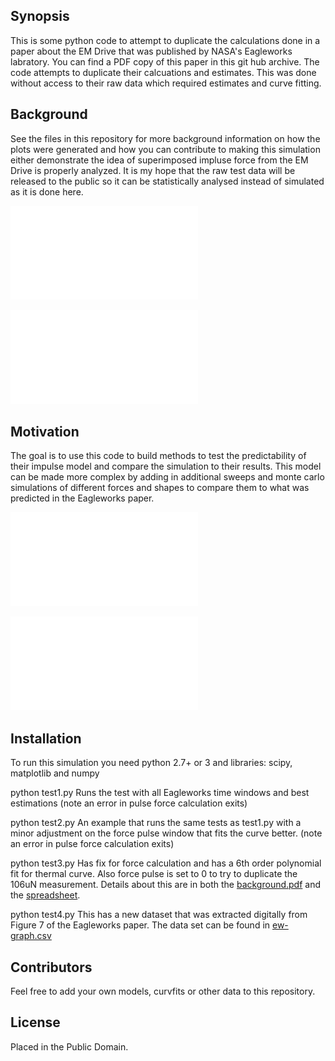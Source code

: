 ## Synopsis

This is some python code to attempt to duplicate the calculations done in a paper about the EM Drive that was published by NASA's Eagleworks labratory.  You can find a PDF copy of this paper in this git hub archive.  The code attempts to duplicate their calcuations and estimates.  This was done without access to their raw data which required estimates and curve fitting.

## Background

See the files in this repository for more background information on how the plots were generated and how you can contribute to making this simulation either demonstrate the idea of superimposed impluse force from the EM Drive is properly analyzed.  It is my hope that the raw test data will be released to the public so it can be statistically analysed instead of simulated as it is done here.

![Eagleworks Paper in PDF](./final-paper.pdf)

![Eagleworks Paper with critical comments in PDF](./final-paper-comments.pdf)


## Motivation

The goal is to use this code to build methods to test the predictability of their impulse model and compare the simulation to their results.  This model can be made more complex by adding in additional sweeps and monte carlo simulations of different forces and shapes to compare them to what was predicted in the Eagleworks paper.

![Background explanation of code in PDF](./background.pdf)

![Some supporting calculations in libreoffice calc](./EW-data.ods)

## Installation

To run this simulation you need python 2.7+ or 3 and libraries: scipy, matplotlib and numpy

python test1.py
Runs the test with all Eagleworks time windows and best estimations (note an error in pulse force calculation exits)

python test2.py
An example that runs the same tests as test1.py with a minor adjustment on the force pulse window that fits the curve better. (note an error in pulse force calculation exits)

python test3.py
Has fix for force calculation and has a 6th order polynomial fit for thermal curve.  Also force pulse is set to 0 to try to duplicate the 106uN measurement.  Details about this are in both the [background.pdf](./background.pdf) and the [spreadsheet](./EW-data.ods).

python test4.py
This has a new dataset that was extracted digitally from Figure 7 of the Eagleworks paper.  The data set can be found in [ew-graph.csv](./ew-graph.csv)

## Contributors

Feel free to add your own models, curvfits or other data to this repository.

## License

Placed in the Public Domain.
